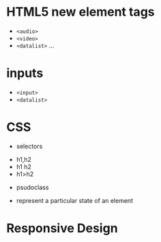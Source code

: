 # HTML5 new element tags

- `<audio>`
- `<video>`
- `<datalist>`
  ...

# inputs

- `<input>`
- `<datalist>`

# CSS

- selectors

* h1,h2
* h1 h2
* h1>h2

- psudoclass

* represent a particular state of an element

# Responsive Design
